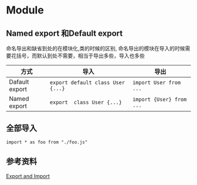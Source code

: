 # Module

## Named export 和Default export
命名导出和缺省到处的在模块化,类的时候的区别,
命名导出的模块在导入的时候需要花括号，而默认到处不需要，相当于导出多些，导入也多些

| 方式         | 导入      | 导出                     |
| ------------ | ---------- | ------------------------ |
| Dafault export   | `export default class User {...}`      | `import User from ...`
| Named export   | `export  class User {...}`      | `import {User} from ...`

## 全部导入
`import * as foo from "./foo.js"`

## 参考资料
[Export and Import](https://javascript.info/import-export)